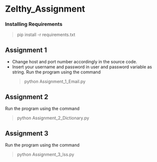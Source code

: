 # Zelthy_Assignment

### Installing Requirements
> pip install -r requirements.txt

## Assignment 1
- Change host and port number accordingly in the source code.
- Insert your username and password in user and password variable as string.
Run the program using the command
  > python Assignment_1_Email.py

## Assignment 2
Run the program using the command
  > python Assignment_2_Dictionary.py
  
## Assignment 3
Run the program using the command
  > python Assignment_3_lss.py
